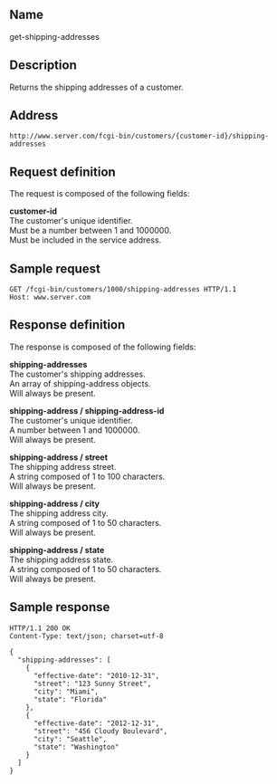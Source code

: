 
Name
----

get-shipping-addresses

Description
-----------

Returns the shipping addresses of a customer.

Address
-------

    http://www.server.com/fcgi-bin/customers/{customer-id}/shipping-addresses

Request definition
------------------

The request is composed of the following fields:

__customer-id__  
The customer's unique identifier.  
Must be a number between 1 and 1000000.  
Must be included in the service address.

Sample request
--------------

    GET /fcgi-bin/customers/1000/shipping-addresses HTTP/1.1
    Host: www.server.com

Response definition
-------------------

The response is composed of the following fields:

__shipping-addresses__  
The customer's shipping addresses.  
An array of shipping-address objects.  
Will always be present.

__shipping-address / shipping-address-id__  
The customer's unique identifier.  
A number between 1 and 1000000.  
Will always be present.

__shipping-address / street__  
The shipping address street.  
A string composed of 1 to 100 characters.  
Will always be present.

__shipping-address / city__  
The shipping address city.  
A string composed of 1 to 50 characters.  
Will always be present.

__shipping-address / state__  
The shipping address state.  
A string composed of 1 to 50 characters.  
Will always be present.

Sample response
---------------

    HTTP/1.1 200 OK
    Content-Type: text/json; charset=utf-8
    
    {
      "shipping-addresses": [
        {
          "effective-date": "2010-12-31",
          "street": "123 Sunny Street",
          "city": "Miami",
          "state": "Florida"
        },
        {
          "effective-date": "2012-12-31",
          "street": "456 Cloudy Boulevard",
          "city": "Seattle",
          "state": "Washington"
        }
      ]
    }
